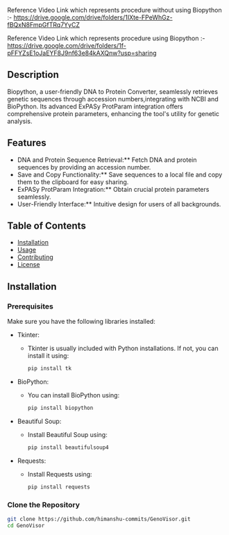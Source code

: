

Reference Video Link which represents procedure without using Biopython :- https://drive.google.com/drive/folders/1IXte-FPeWhGz-fBQxN8FmpGfTRq7YyCZ

Reference Video Link which represents procedure using Biopython :- https://drive.google.com/drive/folders/1f-pFFYZsE1oJaEYF8J9nf63e84kAXQnw?usp=sharing

## Description

Biopython, a user-friendly DNA to Protein Converter,
seamlessly retrieves genetic sequences through accession numbers,integrating with NCBI and BioPython.
Its advanced ExPASy ProtParam integration offers comprehensive protein parameters,
enhancing the tool's utility for genetic analysis.

## Features

- DNA and Protein Sequence Retrieval:** Fetch DNA and protein sequences by providing an accession number.
- Save and Copy Functionality:** Save sequences to a local file and copy them to the clipboard for easy sharing.
- ExPASy ProtParam Integration:** Obtain crucial protein parameters seamlessly.
- User-Friendly Interface:** Intuitive design for users of all backgrounds.

## Table of Contents

- [Installation](#installation)
- [Usage](#usage)
- [Contributing](#contributing)
- [License](#license)

## Installation

### Prerequisites

Make sure you have the following libraries installed:

- Tkinter: 
  - Tkinter is usually included with Python installations. If not, you can install it using:
    ```bash
    pip install tk
    ```

- BioPython:
  - You can install BioPython using:
    ```bash
    pip install biopython
    ```

- Beautiful Soup:
  - Install Beautiful Soup using:
    ```bash
    pip install beautifulsoup4
    ```

- Requests:
  - Install Requests using:
    ```bash
    pip install requests
    ```

### Clone the Repository

```bash
git clone https://github.com/himanshu-commits/GenoVisor.git
cd GenoVisor
